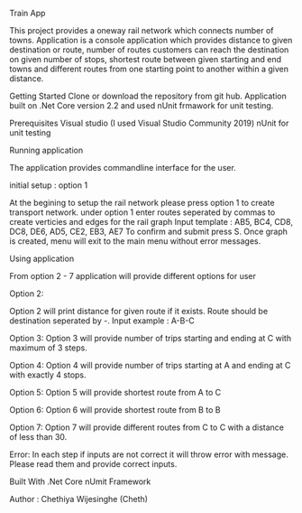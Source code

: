 Train App

This project provides a oneway rail network which connects number of towns. Application is a console application which provides distance to given destination or route, number of routes customers can reach the destination on given number of stops, shortest route between given starting and end towns and different routes from one starting point to another within a given distance.

Getting Started Clone or download the repository from git hub. Application built on .Net Core version 2.2 and used nUnit frmawork for unit testing.

Prerequisites 
Visual studio (I used Visual Studio Community 2019) 
nUnit for unit testing

Running application

The application provides commandline interface for the user.

initial setup : option 1

At the begining to setup the rail network please press option 1 to create transport network. under option 1 enter routes seperated by commas to create verticies and edges for the rail graph Input template : AB5, BC4, CD8, DC8, DE6, AD5, CE2, EB3, AE7 To confirm and submit press S. Once graph is created, menu will exit to the main menu without error messages.

Using application

From option 2 - 7 application will provide different options for user

Option 2:

Option 2 will print distance for given route if it exists. Route should be destination seperated by -. Input example : A-B-C

Option 3: Option 3 will provide number of trips starting and ending at C with maximum of 3 steps.

Option 4: Option 4 will provide number of trips starting at A and ending at C with exactly 4 stops.

Option 5: Option 5 will provide shortest route from A to C

Option 6: Option 6 will provide shortest route from B to B

Option 7: Option 7 will provide different routes from C to C with a distance of less than 30.

Error: In each step if inputs are not correct it will throw error with message. Please read them and provide correct inputs.

Built With 
.Net Core
nUmit Framework

Author : Chethiya Wijesinghe (Cheth)
